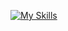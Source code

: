 [![My Skills](https://skillicons.dev/icons?i=linux,flutter,react,nestjs,docker,postgres)](https://skillicons.dev)
